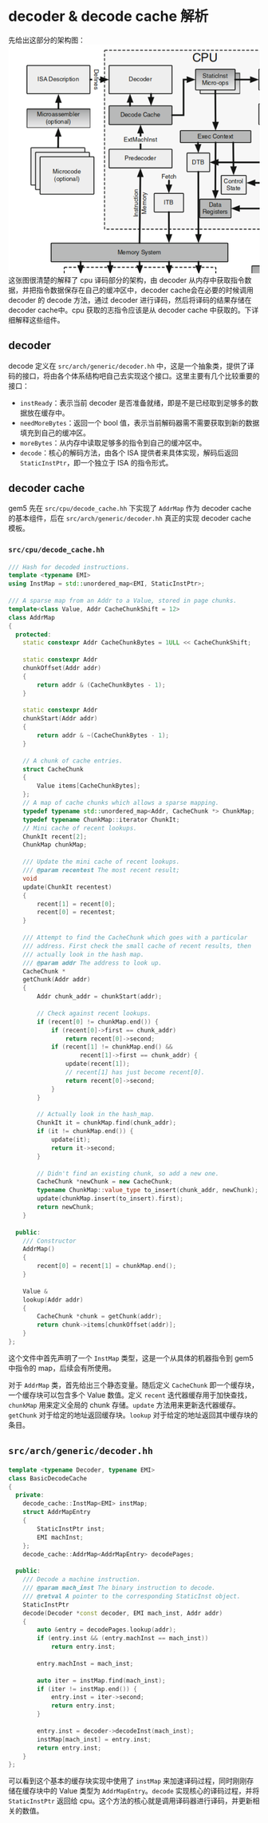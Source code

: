 # decoder & decode cache 解析

先给出这部分的架构图：
![decoder](./images/decode.png)
这张图很清楚的解释了 cpu 译码部分的架构，由 decoder 从内存中获取指令数据，并把指令数据保存在自己的缓冲区中，decoder cache会在必要的时候调用 decoder 的 decode 方法，通过 decoder 进行译码，然后将译码的结果存储在 decoder cache中。cpu 获取的志指令应该是从 decoder cache 中获取的。下详细解释这些组件。

## decoder

decode 定义在 `src/arch/generic/decoder.hh` 中，这是一个抽象类，提供了译码的接口，将由各个体系结构吧自己去实现这个接口。这里主要有几个比较重要的接口：

- `instReady`：表示当前 decoder 是否准备就绪，即是不是已经取到足够多的数据放在缓存中。
- `needMoreBytes`：返回一个 bool 值，表示当前解码器需不需要获取到新的数据填充到自己的缓冲区。
- `moreBytes`：从内存中读取足够多的指令到自己的缓冲区中。
- `decode`：核心的解码方法，由各个 ISA 提供者来具体实现，解码后返回 `StaticInstPtr`，即一个独立于 ISA 的指令形式。

## decoder cache

gem5 先在 `src/cpu/decode_cache.hh` 下实现了 `AddrMap` 作为 decoder cache 的基本组件，后在 `src/arch/generic/decoder.hh` 真正的实现 decoder cache 模板。

### `src/cpu/decode_cache.hh`

```cpp
/// Hash for decoded instructions.
template <typename EMI>
using InstMap = std::unordered_map<EMI, StaticInstPtr>;

/// A sparse map from an Addr to a Value, stored in page chunks.
template<class Value, Addr CacheChunkShift = 12>
class AddrMap
{
  protected:
    static constexpr Addr CacheChunkBytes = 1ULL << CacheChunkShift;

    static constexpr Addr
    chunkOffset(Addr addr)
    {
        return addr & (CacheChunkBytes - 1);
    }

    static constexpr Addr
    chunkStart(Addr addr)
    {
        return addr & ~(CacheChunkBytes - 1);
    }

    // A chunk of cache entries.
    struct CacheChunk
    {
        Value items[CacheChunkBytes];
    };
    // A map of cache chunks which allows a sparse mapping.
    typedef typename std::unordered_map<Addr, CacheChunk *> ChunkMap;
    typedef typename ChunkMap::iterator ChunkIt;
    // Mini cache of recent lookups.
    ChunkIt recent[2];
    ChunkMap chunkMap;

    /// Update the mini cache of recent lookups.
    /// @param recentest The most recent result;
    void
    update(ChunkIt recentest)
    {
        recent[1] = recent[0];
        recent[0] = recentest;
    }

    /// Attempt to find the CacheChunk which goes with a particular
    /// address. First check the small cache of recent results, then
    /// actually look in the hash map.
    /// @param addr The address to look up.
    CacheChunk *
    getChunk(Addr addr)
    {
        Addr chunk_addr = chunkStart(addr);

        // Check against recent lookups.
        if (recent[0] != chunkMap.end()) {
            if (recent[0]->first == chunk_addr)
                return recent[0]->second;
            if (recent[1] != chunkMap.end() &&
                    recent[1]->first == chunk_addr) {
                update(recent[1]);
                // recent[1] has just become recent[0].
                return recent[0]->second;
            }
        }

        // Actually look in the hash_map.
        ChunkIt it = chunkMap.find(chunk_addr);
        if (it != chunkMap.end()) {
            update(it);
            return it->second;
        }

        // Didn't find an existing chunk, so add a new one.
        CacheChunk *newChunk = new CacheChunk;
        typename ChunkMap::value_type to_insert(chunk_addr, newChunk);
        update(chunkMap.insert(to_insert).first);
        return newChunk;
    }

  public:
    /// Constructor
    AddrMap()
    {
        recent[0] = recent[1] = chunkMap.end();
    }

    Value &
    lookup(Addr addr)
    {
        CacheChunk *chunk = getChunk(addr);
        return chunk->items[chunkOffset(addr)];
    }
};
```

这个文件中首先声明了一个 `InstMap` 类型，这是一个从具体的机器指令到 gem5 中指令的 map，后续会有所使用。

对于 `AddrMap` 类，首先给出三个静态变量。随后定义 `CacheChunk` 即一个缓存块，一个缓存块可以包含多个 Value 数值。定义 `recent` 迭代器缓存用于加快查找，`chunkMap` 用来定义全局的 chunk 存储。`update` 方法用来更新迭代器缓存。`getChunk` 对于给定的地址返回缓存块。`lookup` 对于给定的地址返回其中缓存块的条目。

## `src/arch/generic/decoder.hh`

```cpp
template <typename Decoder, typename EMI>
class BasicDecodeCache
{
  private:
    decode_cache::InstMap<EMI> instMap;
    struct AddrMapEntry
    {
        StaticInstPtr inst;
        EMI machInst;
    };
    decode_cache::AddrMap<AddrMapEntry> decodePages;

  public:
    /// Decode a machine instruction.
    /// @param mach_inst The binary instruction to decode.
    /// @retval A pointer to the corresponding StaticInst object.
    StaticInstPtr
    decode(Decoder *const decoder, EMI mach_inst, Addr addr)
    {
        auto &entry = decodePages.lookup(addr);
        if (entry.inst && (entry.machInst == mach_inst))
            return entry.inst;

        entry.machInst = mach_inst;

        auto iter = instMap.find(mach_inst);
        if (iter != instMap.end()) {
            entry.inst = iter->second;
            return entry.inst;
        }

        entry.inst = decoder->decodeInst(mach_inst);
        instMap[mach_inst] = entry.inst;
        return entry.inst;
    }
};
```

可以看到这个基本的缓存块实现中使用了 `instMap` 来加速译码过程，同时刚刚存储在缓存块中的 Value 类型为 `AddrMapEntry`。`decode` 实现核心的译码过程，并将 `StaticInstPtr` 返回给 cpu。这个方法的核心就是调用译码器进行译码，并更新相关的数值。
